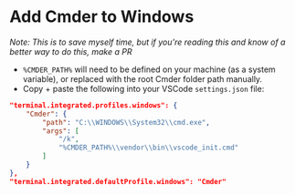 # Add Cmder to Windows

 _Note: This is to save myself time, but if you're reading this and know of a better way to do this, make a PR_

- `%CMDER_PATH%` will need to be defined on your machine (as a system variable), or replaced with the root Cmder folder path manually.
- Copy + paste the following into your VSCode `settings.json` file:
```json
"terminal.integrated.profiles.windows": {
    "Cmder": {
        "path": "C:\\WINDOWS\\System32\\cmd.exe",
        "args": [
            "/k",
            "%CMDER_PATH%\\vendor\\bin\\vscode_init.cmd"
        ]
    }
},
"terminal.integrated.defaultProfile.windows": "Cmder"
```
